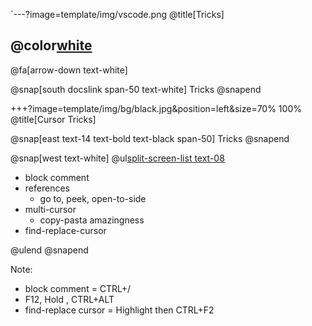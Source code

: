 `---?image=template/img/vscode.png
@title[Tricks]

## @color[white](Tricks)

@fa[arrow-down text-white]

@snap[south docslink span-50 text-white]
Tricks
@snapend

+++?image=template/img/bg/black.jpg&position=left&size=70% 100%
@title[Cursor Tricks]

@snap[east text-14 text-bold text-black span-50]
Tricks
@snapend

@snap[west text-white]
@ul[split-screen-list text-08](false)
- block comment
- references 
  - go to, peek, open-to-side
- multi-cursor
  - copy-pasta amazingness
- find-replace-cursor

@ulend
@snapend

Note:

- block comment = CTRL+/
- F12, Hold , CTRL+ALT
- find-replace cursor = Highlight then CTRL+F2
